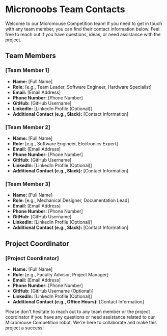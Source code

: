 # Micronoobs Team Contacts

Welcome to our Micromouse Competition team! If you need to get in touch with any team member, you can find their contact information below. Feel free to reach out if you have questions, ideas, or need assistance with the project.

## Team Members

### [Team Member 1]

- **Name:** [Full Name]
- **Role:** [e.g., Team Leader, Software Engineer, Hardware Specialist]
- **Email:** [Email Address]
- **Phone Number:** [Phone Number]
- **GitHub:** [GitHub Username]
- **LinkedIn:** [LinkedIn Profile (Optional)]
- **Additional Contact (e.g., Slack):** [Contact Information]

### [Team Member 2]

- **Name:** [Full Name]
- **Role:** [e.g., Software Engineer, Electronics Expert]
- **Email:** [Email Address]
- **Phone Number:** [Phone Number]
- **GitHub:** [GitHub Username]
- **LinkedIn:** [LinkedIn Profile (Optional)]
- **Additional Contact (e.g., Slack):** [Contact Information]

### [Team Member 3]

- **Name:** [Full Name]
- **Role:** [e.g., Mechanical Designer, Documentation Lead]
- **Email:** [Email Address]
- **Phone Number:** [Phone Number]
- **GitHub:** [GitHub Username]
- **LinkedIn:** [LinkedIn Profile (Optional)]
- **Additional Contact (e.g., Slack):** [Contact Information]

## Project Coordinator

### [Project Coordinator]

- **Name:** [Full Name]
- **Role:** [e.g., Faculty Advisor, Project Manager]
- **Email:** [Email Address]
- **Phone Number:** [Phone Number]
- **GitHub:** [GitHub Username (Optional)]
- **LinkedIn:** [LinkedIn Profile (Optional)]
- **Additional Contact (e.g., Office Hours):** [Contact Information]

Please don't hesitate to reach out to any team member or the project coordinator if you have any questions or need assistance related to our Micromouse Competition robot. We're here to collaborate and make this project a success!
